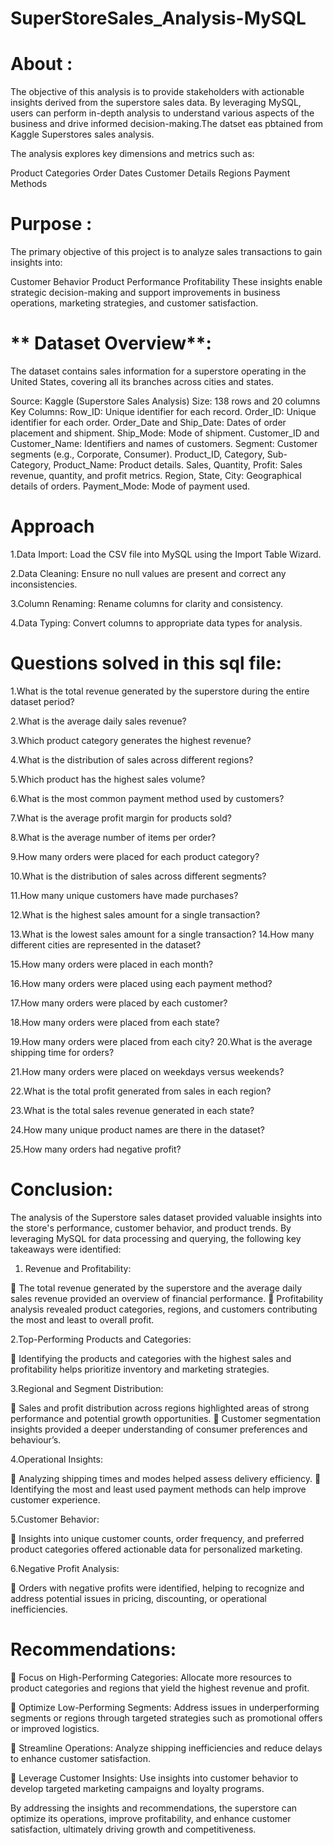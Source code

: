 # SuperStoreSales_Analysis-MySQL
# **About** :  
  The objective of this analysis is to provide stakeholders with actionable insights derived from the superstore sales data. By leveraging MySQL, users can perform in-depth analysis to understand various aspects of the business and drive informed decision-making.The datset eas pbtained from Kaggle Superstores sales analysis.
    
The analysis explores key dimensions and metrics such as:

Product Categories
Order Dates
Customer Details
Regions
Payment Methods


# **Purpose** :   
The primary objective of this project is to analyze sales transactions to gain insights into:

Customer Behavior
Product Performance
Profitability
These insights enable strategic decision-making and support improvements in business operations, marketing strategies, and customer satisfaction.


 # ** Dataset Overview**:    
 
The dataset contains sales information for a superstore operating in the United States, covering all its branches across cities and states.

Source: Kaggle (Superstore Sales Analysis)
Size: 138 rows and 20 columns
Key Columns:
Row_ID: Unique identifier for each record.
Order_ID: Unique identifier for each order.
Order_Date and Ship_Date: Dates of order placement and shipment.
Ship_Mode: Mode of shipment.
Customer_ID and Customer_Name: Identifiers and names of customers.
Segment: Customer segments (e.g., Corporate, Consumer).
Product_ID, Category, Sub-Category, Product_Name: Product details.
Sales, Quantity, Profit: Sales revenue, quantity, and profit metrics.
Region, State, City: Geographical details of orders.
Payment_Mode: Mode of payment used.



# **Approach**
1.Data Import: Load the CSV file into MySQL using the Import Table Wizard.

2.Data Cleaning: Ensure no null values are present and correct any inconsistencies.

3.Column Renaming: Rename columns for clarity and consistency.

4.Data Typing: Convert columns to appropriate data types for analysis.





# **Questions solved in this sql file**:

  1.What is the total revenue generated by the superstore during the entire dataset period? 
  
  2.What is the average daily sales revenue? 
  
  3.Which product category generates the highest revenue? 
  
  4.What is the distribution of sales across different regions? 
  
  5.Which product has the highest sales volume? 
  
  6.What is the most common payment method used by customers? 
  
  7.What is the average profit margin for products sold? 
  
  8.What is the average number of items per order? 
  
  9.How many orders were placed for each product category? 
  
  
  10.What is the distribution of sales across different segments? 
  
  11.How many unique customers have made purchases? 
  
  
  12.What is the highest sales amount for a single transaction? 
  
  13.What is the lowest sales amount for a single transaction? 
  14.How many different cities are represented in the dataset? 
  
  15.How many orders were placed in each month? 
  
  
  16.How many orders were placed using each payment method? 
  
  17.How many orders were placed by each customer? 
  
  18.How many orders were placed from each state? 
  
  19.How many orders were placed from each city? 
  20.What is the average shipping time for orders? 
  
  21.How many orders were placed on weekdays versus weekends? 
  
  22.What is the total profit generated from sales in each region? 
  
  
  23.What is the total sales revenue generated in each state? 
  
  24.How many unique product names are there in the dataset? 
  
  25.How many orders had negative profit? 

# **Conclusion**:
The analysis of the Superstore sales dataset provided valuable insights into the store's performance, customer behavior, and product trends. By leveraging MySQL for data processing and querying, the following key takeaways were identified:

1. Revenue and Profitability:

	The total revenue generated by the superstore and the average daily sales revenue provided an overview of financial performance.
	Profitability analysis revealed product categories, regions, and customers contributing the most and least to overall profit.


2.Top-Performing Products and Categories:

	Identifying the products and categories with the highest sales and profitability helps prioritize inventory and marketing strategies.


3.Regional and Segment Distribution:

	Sales and profit distribution across regions highlighted areas of strong performance and potential growth opportunities.
	Customer segmentation insights provided a deeper understanding of consumer preferences and behaviour’s.


4.Operational Insights:

	Analyzing shipping times and modes helped assess delivery efficiency.
	Identifying the most and least used payment methods can help improve customer experience.

5.Customer Behavior:

	Insights into unique customer counts, order frequency, and preferred product categories offered actionable data for personalized marketing.

6.Negative Profit Analysis:

	Orders with negative profits were identified, helping to recognize and address potential issues in pricing, discounting, or operational inefficiencies.

# **Recommendations**:

	Focus on High-Performing Categories: Allocate more resources to product categories and regions that yield the highest revenue and profit.

	Optimize Low-Performing Segments: Address issues in underperforming segments or regions through targeted strategies such as promotional offers or improved logistics.

	Streamline Operations: Analyze shipping inefficiencies and reduce delays to enhance customer satisfaction.

	Leverage Customer Insights: Use insights into customer behavior to develop targeted marketing campaigns and loyalty programs.

By addressing the insights and recommendations, the superstore can optimize its operations, improve profitability, and enhance customer satisfaction, ultimately driving growth and competitiveness.

   





